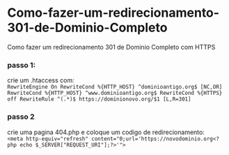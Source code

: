 # Como-fazer-um-redirecionamento-301-de-Dominio-Completo
Como fazer um redirecionamento 301 de Dominio Completo com HTTPS

### passo 1:
crie um .htaccess com:<br>
``RewriteEngine On
RewriteCond %{HTTP_HOST} ^dominioantigo.org$ [NC,OR]
RewriteCond %{HTTP_HOST} ^www.dominioantigo.org$
RewriteCond %{HTTPS} off
RewriteRule ^(.*)$ https://dominionovo.org/$1 [L,R=301]``

### passo 2
crie uma pagina 404.php e coloque um codigo de redirecionamento:<br>
``<meta http-equiv="refresh" content="0;url='https://novodominio.org<?php echo $_SERVER["REQUEST_URI"];?>'">``
